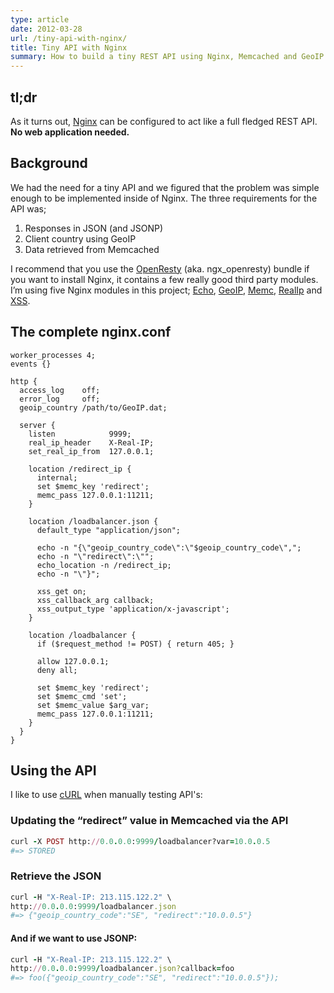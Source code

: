 ```yaml
---
type: article
date: 2012-03-28
url: /tiny-api-with-nginx/
title: Tiny API with Nginx
summary: How to build a tiny REST API using Nginx, Memcached and GeoIP.
---
```


## tl;dr

As it turns out, [Nginx](http://nginx.com/) can be configured to act like a full fledged REST API. **No web application needed.**

## Background

We had the need for a tiny API and we figured that the problem
was simple enough to be implemented inside of Nginx. The three requirements for the API was;

 1. Responses in JSON (and JSONP)
 2. Client country using GeoIP
 3. Data retrieved from Memcached

I recommend that you use the [OpenResty](http://openresty.org/)
(aka. ngx_openresty) bundle if you want to install Nginx, it
contains a few really good third party modules. I’m using five
Nginx modules in this project;
  [Echo](http://wiki.nginx.org/HttpEchoModule),
  [GeoIP](http://wiki.nginx.org/HttpGeoIPModule),
  [Memc](http://wiki.nginx.org/HttpMemcModule),
  [RealIp](http://wiki.nginx.org/HttpRealIpModule) and
  [XSS](https://github.com/agentzh/xss-nginx-module).

## The complete nginx.conf

```nginx
worker_processes 4;
events {}

http {
  access_log    off;
  error_log     off;
  geoip_country /path/to/GeoIP.dat;

  server {
    listen            9999;
    real_ip_header    X-Real-IP;
    set_real_ip_from  127.0.0.1;

    location /redirect_ip {
      internal;
      set $memc_key 'redirect';
      memc_pass 127.0.0.1:11211;
    }

    location /loadbalancer.json {
      default_type "application/json";

      echo -n "{\"geoip_country_code\":\"$geoip_country_code\",";
      echo -n "\"redirect\":\"";
      echo_location -n /redirect_ip;
      echo -n "\"}";

      xss_get on;
      xss_callback_arg callback;
      xss_output_type 'application/x-javascript';
    }

    location /loadbalancer {
      if ($request_method != POST) { return 405; }

      allow 127.0.0.1;
      deny all;

      set $memc_key 'redirect';
      set $memc_cmd 'set';
      set $memc_value $arg_var;
      memc_pass 127.0.0.1:11211;
    }
  }
}
```

## Using the API

I like to use [cURL](http://curl.haxx.se/) when manually testing API's:

### Updating the “redirect” value in Memcached via the API

```ruby
curl -X POST http://0.0.0.0:9999/loadbalancer?var=10.0.0.5
#=> STORED
```

### Retrieve the JSON

```ruby
curl -H "X-Real-IP: 213.115.122.2" \
http://0.0.0.0:9999/loadbalancer.json
#=> {"geoip_country_code":"SE", "redirect":"10.0.0.5"}
```

#### And if we want to use JSONP:

```ruby
curl -H "X-Real-IP: 213.115.122.2" \
http://0.0.0.0:9999/loadbalancer.json?callback=foo
#=> foo({"geoip_country_code":"SE", "redirect":"10.0.0.5"});
```
